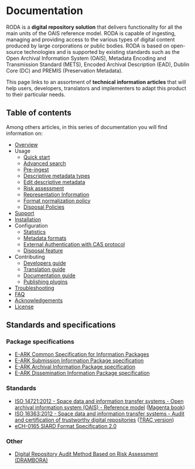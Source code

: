 # Documentation

RODA is a **digital repository solution** that delivers functionality for all the main units of the OAIS reference model. RODA is capable of ingesting, managing and providing access to the various types of digital content produced by large corporations or public bodies. RODA is based on open-source technologies and is supported by existing standards such as the Open Archival Information System (OAIS), Metadata Encoding and Transmission Standard (METS), Encoded Archival Description (EAD), Dublin Core (DC) and PREMIS (Preservation Metadata).

This page links to an assortment of **technical information articles** that will help users, developers, translators and implementers to adapt this product to their particular needs.

## Table of contents

Among others articles, in this series of documentation you will find information on:

- [Overview](Overview.md)
- Usage
    - [Quick start](Quickstart.md)
    - [Advanced search](Advanced_Search.md)
    - [Pre-ingest](Pre_Ingest.md)
    - [Descriptive metadata types](Descriptive_Metadata_Types.md)
    - [Edit descriptive metadata](EditDescriptiveMetadata.md)
    - [Risk assessment](Risk_Assessment.md)
    - [Representation Information](Representation_Information.md)
    - [Format normalization policy](Format_Normalization_Policy.md)
    - [Disposal Policies](Disposal_Policies.md)
- [Support](https://github.com/keeps/roda#support)
- [Installation](https://github.com/keeps/roda/blob/master/deploys/README.md)
- Configuration
    - [Statistics](Statistics.md)
    - [Metadata formats](Metadata_Formats.md)
    - [External Authentication with CAS protocol](Central_Authentication_Service.md)
    - [Disposal feature](Disposal.md)
- Contributing
    - [Developers guide](Developers_Guide.md)
    - [Translation guide](Translation_Guide.md)
    - [Documentation guide](Documentation_Guide.md)
    - [Publishing plugins](Publishing_plugins.md)
- [Troubleshooting](Troubleshooting.md)
- [FAQ](FAQ.md)
- [Acknowledgements](Acknowledgements.md)
- [License](LICENSE.md)

## Standards and specifications

### Package specifications

* [E-ARK Common Specification for Information Packages](http://www.dilcis.eu/specifications/common-specification)
* [E-ARK Submission Information Package specification](http://www.dilcis.eu/specifications/sip)
* [E-ARK Archival Information Package specification](http://www.dilcis.eu/specifications/aip)
* [E-ARK Dissemination Information Package specification](http://www.dilcis.eu/specifications/dip)

### Standards

* [ISO 14721:2012 - Space data and information transfer systems - Open archival information system (OAIS) - Reference model](http://www.iso.org/iso/catalogue_detail.htm?csnumber=57284) ([Magenta book](https://public.ccsds.org/pubs/650x0m2.pdf))
* [ISO 16363:2012 - Space data and information transfer systems - Audit and certification of trustworthy digital repositories](http://www.iso.org/iso/catalogue_detail.htm?csnumber=56510) ([TRAC version](https://www.crl.edu/sites/default/files/d6/attachments/pages/trac_0.pdf))
* [eCH-0165 SIARD Format Specification 2.0](https://www.ech.ch/vechweb/page?p=dossier&documentNumber=eCH-0165&documentVersion=2.0)

### Other

* [Digital Repository Audit Method Based on Risk Assessment (DRAMBORA)](http://www.repositoryaudit.eu/download/)
